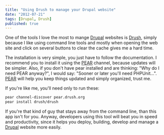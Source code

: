 ```yaml
---
title: "Using Drush to manage your Drupal website"
date: "2012-07-21"
tags: [Drupal, Drush]
published: true
---
```


One of the tools I love the most to mange [Drupal](http://drupal.org/) websites is [Drush](http://drupal.org/project/drush/), simply because I like using command line tools and mostly when opening the web site and click on several buttons to clear the cache gives me a hard time.

The installation is very simple, you just have to follow the documentation. I recommend you to install it using the [PEAR](http://pear.php.net) channel, because updates will be simpler. Also, if you don't have pear installed and are thinking: "Why do I need PEAR anyway?", I would say: "Sooner or later you'll need PHPUnit...". [PEAR](http://pear.php.net) will help you keep things updated and simply organized, trust me.

If you're like me, you'll need only to run these:

```bash
pear channel-discover pear.drush.org
pear install drush/drush
```

If you're that kind of guy that stays away from the command line, than this app isn't for you. Anyway, developers using this tool will beat you in speed and productivity, since it helps you deploy, building, develop and manage a [Drupal](http://drupal.org/) website more easily.
